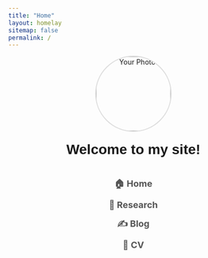 ```yaml
---
title: "Home"
layout: homelay
sitemap: false
permalink: /
---
```


<div style="text-align: center; margin-bottom: 40px;">
    <img src="/path/to/your/photo.jpg" alt="Your Photo" style="width: 150px; height: 150px; border-radius: 50%; border: 2px solid #ddd;">
    <h1 style="font-family: Arial, sans-serif; margin-top: 20px;">Welcome to my site!</h1>
</div>

<div style="text-align: center; margin-top: 20px;">
    <nav>
        <ul style="list-style: none; padding: 0;">
            <li style="margin-bottom: 15px;">
                <a href="/" style="text-decoration: none; font-size: 18px; font-weight: bold; color: #555;">
                    🏠 Home
                </a>
            </li>
            <li style="margin-bottom: 15px;">
                <a href="/Research/" style="text-decoration: none; font-size: 18px; font-weight: bold; color: #555;">
                    🔬 Research
                </a>
            </li>
            <li style="margin-bottom: 15px;">
                <a href="/Blog/" style="text-decoration: none; font-size: 18px; font-weight: bold; color: #555;">
                    ✍️ Blog
                </a>
            </li>
            <li style="margin-bottom: 15px;">
                <a href="/CV/" style="text-decoration: none; font-size: 18px; font-weight: bold; color: #555;">
                    📄 CV
                </a>
            </li>
        </ul>
    </nav>
</div>

